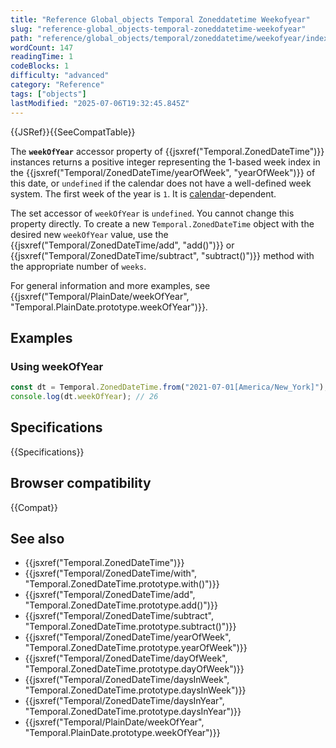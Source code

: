 ```yaml
---
title: "Reference Global_objects Temporal Zoneddatetime Weekofyear"
slug: "reference-global_objects-temporal-zoneddatetime-weekofyear"
path: "reference/global_objects/temporal/zoneddatetime/weekofyear/index.md"
wordCount: 147
readingTime: 1
codeBlocks: 1
difficulty: "advanced"
category: "Reference"
tags: ["objects"]
lastModified: "2025-07-06T19:32:45.845Z"
---
```



{{JSRef}}{{SeeCompatTable}}

The **`weekOfYear`** accessor property of {{jsxref("Temporal.ZonedDateTime")}} instances returns a positive integer representing the 1-based week index in the {{jsxref("Temporal/ZonedDateTime/yearOfWeek", "yearOfWeek")}} of this date, or `undefined` if the calendar does not have a well-defined week system. The first week of the year is `1`. It is [calendar](/en-US/docs/Web/JavaScript/Reference/Global_Objects/Temporal#calendars)-dependent.

The set accessor of `weekOfYear` is `undefined`. You cannot change this property directly. To create a new `Temporal.ZonedDateTime` object with the desired new `weekOfYear` value, use the {{jsxref("Temporal/ZonedDateTime/add", "add()")}} or {{jsxref("Temporal/ZonedDateTime/subtract", "subtract()")}} method with the appropriate number of `weeks`.

For general information and more examples, see {{jsxref("Temporal/PlainDate/weekOfYear", "Temporal.PlainDate.prototype.weekOfYear")}}.

## Examples

### Using weekOfYear

```js
const dt = Temporal.ZonedDateTime.from("2021-07-01[America/New_York]");
console.log(dt.weekOfYear); // 26
```

## Specifications

{{Specifications}}

## Browser compatibility

{{Compat}}

## See also

- {{jsxref("Temporal.ZonedDateTime")}}
- {{jsxref("Temporal/ZonedDateTime/with", "Temporal.ZonedDateTime.prototype.with()")}}
- {{jsxref("Temporal/ZonedDateTime/add", "Temporal.ZonedDateTime.prototype.add()")}}
- {{jsxref("Temporal/ZonedDateTime/subtract", "Temporal.ZonedDateTime.prototype.subtract()")}}
- {{jsxref("Temporal/ZonedDateTime/yearOfWeek", "Temporal.ZonedDateTime.prototype.yearOfWeek")}}
- {{jsxref("Temporal/ZonedDateTime/dayOfWeek", "Temporal.ZonedDateTime.prototype.dayOfWeek")}}
- {{jsxref("Temporal/ZonedDateTime/daysInWeek", "Temporal.ZonedDateTime.prototype.daysInWeek")}}
- {{jsxref("Temporal/ZonedDateTime/daysInYear", "Temporal.ZonedDateTime.prototype.daysInYear")}}
- {{jsxref("Temporal/PlainDate/weekOfYear", "Temporal.PlainDate.prototype.weekOfYear")}}

